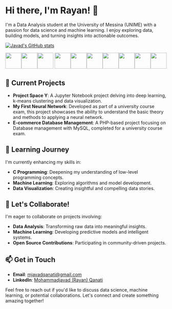 # Hi there, I'm Rayan! 👋

I'm a Data Analysis student at the University of Messina (UNIME) with a passion for data science and machine learning. I enjoy exploring data, building models, and turning insights into actionable outcomes.

[![Javad's GitHub stats](https://github-readme-stats.vercel.app/api?username=javadqanati&theme=radical)](https://github.com/javadqanati/github-readme-stats)

<img src="https://cdn.jsdelivr.net/npm/devicon@latest/icons/python/python-original.svg" width="50" height="50"><img src="https://cdn.jsdelivr.net/npm/devicon@latest/icons/c/c-original.svg" width="50" height="50"><img src="https://cdn.jsdelivr.net/npm/devicon@latest/icons/jupyter/jupyter-original.svg" width="50" height="50">
<img src="https://cdn.jsdelivr.net/npm/devicon@latest/icons/php/php-original.svg" width="50" height="50"><img src="https://cdn.jsdelivr.net/npm/devicon@latest/icons/css3/css3-original.svg" width="50" height="50"><img src="https://cdn.jsdelivr.net/npm/devicon@latest/icons/tensorflow/tensorflow-original.svg" width="50" height="50"><img src="https://cdn.jsdelivr.net/npm/devicon@latest/icons/mysql/mysql-original.svg" width="50" height="50"><img src="https://cdn.jsdelivr.net/npm/devicon@latest/icons/python/python-original.svg" width="50" height="50"><img src="https://cdn.jsdelivr.net/npm/devicon@latest/icons/tensorflow/tensorflow-original.svg" width="50" height="50"><img src="https://cdn.jsdelivr.net/npm/devicon@latest/icons/pandas/pandas-original.svg" width="50" height="50">

## 🔭 Current Projects

- **Project Space Y**: A Jupyter Notebook project delving into deep learning, k-means clustering and data visualization.
- **My First Neural Network**: Developed as part of a university course exam, this project showcases the ability to understand the basic theory and methods to applying a neural network.
- **E-commerce Database Management**: A PHP-based project focusing on Database management with MySQL, completed for a university course exam.

## 🌱 Learning Journey

I'm currently enhancing my skills in:

- **C Programming**: Deepening my understanding of low-level programming concepts.
- **Machine Learning**: Exploring algorithms and model development.
- **Data Visualization**: Creating insightful and compelling data stories.

## 💬 Let's Collaborate!

I'm eager to collaborate on projects involving:

- **Data Analysis**: Transforming raw data into meaningful insights.
- **Machine Learning**: Developing predictive models and intelligent systems.
- **Open Source Contributions**: Participating in community-driven projects.

## 📫 Get in Touch

- **Email**: [mjavadqanati@gmail.com](mailto:mjavadqanati@gmail.com)
- **LinkedIn**: [Mohammadjavad (Rayan) Qanati](https://www.linkedin.com/in/mohammadjavad-qanati-2313231a1/)

Feel free to reach out if you'd like to discuss data science, machine learning, or potential collaborations. Let's connect and create something amazing together!

